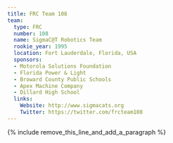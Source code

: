 ```yaml
---
title: FRC Team 108
team:
  type: FRC
  number: 108
  name: SigmaC@T Robotics Team
  rookie_year: 1995
  location: Fort Lauderdale, Florida, USA
  sponsors:
  - Motorola Solutions Foundation
  - Florida Power & Light
  - Broward County Public Schools
  - Apex Machine Company
  - Dillard High School
  links:
    Website: http://www.sigmacats.org
    Twitter: https://twitter.com/frcteam108
---
```


{% include remove_this_line_and_add_a_paragraph %}